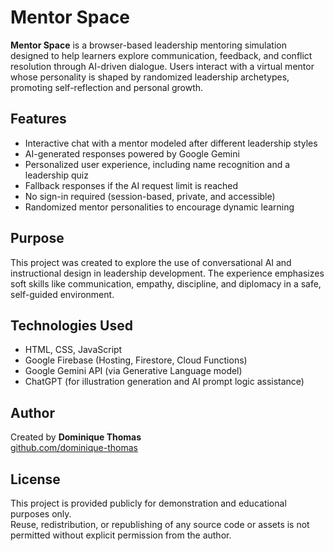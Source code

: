 # Mentor Space

**Mentor Space** is a browser-based leadership mentoring simulation designed to help learners explore communication, feedback, and conflict resolution through AI-driven dialogue. Users interact with a virtual mentor whose personality is shaped by randomized leadership archetypes, promoting self-reflection and personal growth.

## Features

- Interactive chat with a mentor modeled after different leadership styles  
- AI-generated responses powered by Google Gemini  
- Personalized user experience, including name recognition and a leadership quiz  
- Fallback responses if the AI request limit is reached  
- No sign-in required (session-based, private, and accessible)  
- Randomized mentor personalities to encourage dynamic learning

## Purpose

This project was created to explore the use of conversational AI and instructional design in leadership development. The experience emphasizes soft skills like communication, empathy, discipline, and diplomacy in a safe, self-guided environment.

## Technologies Used

- HTML, CSS, JavaScript  
- Google Firebase (Hosting, Firestore, Cloud Functions)  
- Google Gemini API (via Generative Language model)  
- ChatGPT (for illustration generation and AI prompt logic assistance)

## Author

Created by **Dominique Thomas**  
[github.com/dominique-thomas](https://github.com/dominique-thomas)

## License

This project is provided publicly for demonstration and educational purposes only.  
Reuse, redistribution, or republishing of any source code or assets is not permitted without explicit permission from the author.  
